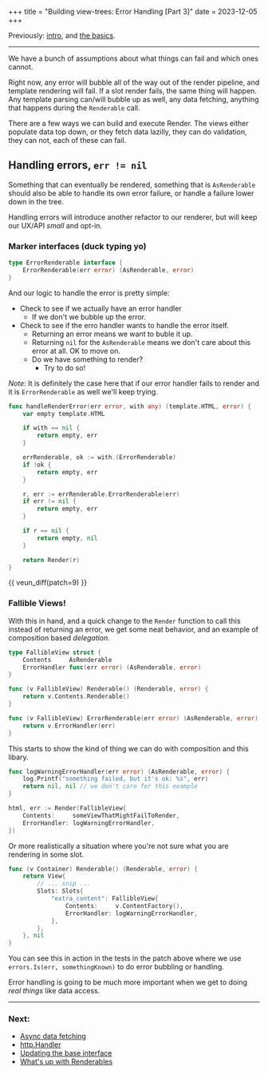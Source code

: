 +++
title = "Building view-trees: Error Handling [Part 3]"
date = 2023-12-05
+++

Previously: [intro][part-1], and [the basics][part-2].

---

We have a bunch of assumptions about what things can fail
and which ones cannot.

Right now, any error will bubble all of the way out of the render
pipeline, and template rendering will fail. If a slot render fails,
the same thing will happen. Any template parsing can/will bubble up
as well, any data fetching, anything that happens during the
`Renderable` call.

There are a few ways we can build and execute Render. The views
either populate data top down, or they fetch data lazilly,
they can do validation, they can not, each of these can fail.

## Handling errors, `err != nil`

Something that can eventually be rendered, something that is `AsRenderable`
should also be able to handle its own error failure, or handle
a failure lower down in the tree.

Handling errors will introduce another refactor to
our renderer, but will keep our UX/API *small* and opt-in.

### Marker interfaces (duck typing yo)

```go
type ErrorRenderable interface {
    ErrorRenderable(err error) (AsRenderable, error)
}
```

And our logic to handle the error is pretty simple:

- Check to see if we actually have an error handler
  - If we don't we bubble up the error.
- Check to see if the erro handler wants to handle
  the error itself.
  - Returning an error means we want to buble it up.
  - Returning `nil` for the `AsRenderable` means we
    don't care about this error at all. OK to move on.
  - Do we have something to render?
    - Try to do so!

_Note:_ It is definitely the case here that if our error
handler fails to render and it is `ErrorRenderable` as well
we'll keep trying.

```go
func handleRenderError(err error, with any) (template.HTML, error) {
    var empty template.HTML

    if with == nil {
        return empty, err
    }

    errRenderable, ok := with.(ErrorRenderable)
    if !ok {
        return empty, err
    }

    r, err := errRenderable.ErrorRenderable(err)
    if err != nil {
        return empty, err
    }

    if r == nil {
        return empty, nil
    }

    return Render(r)
}
```

{{ veun_diff(patch=9) }}

### Fallible Views!

With this in hand, and a quick change to the `Render` function to
call this instead of returning an error, we get some neat behavior,
and an example of composition based _delegation_.


```go
type FallibleView struct {
    Contents     AsRenderable
    ErrorHandler func(err error) (AsRenderable, error)
}

func (v FallibleView) Renderable() (Renderable, error) {
    return v.Contents.Renderable()
}

func (v FallibleView) ErrorRenderable(err error) (AsRenderable, error) {
    return v.ErrorHandler(err)
}
```

This starts to show the kind of thing we can do with composition and this
libary.

```go
func logWarningErrorHandler(err error) (AsRenderable, error) {
    log.Printf("something failed, but it's ok: %s", err)
    return nil, nil // we don't care for this example
}

html, err := Render(FallibleView{
    Contents:     someViewThatMightFailToRender,
    ErrorHandler: logWarningErrorHandler,
})
```

Or more realistically a situation where you're not sure what
you are rendering in some slot.

```go
func (v Container) Renderable() (Renderable, error) {
    return View{
        // ... snip ...
        Slots: Slots{
            "extra_content": FallibleView{
                Contents:     v.ContentFactory(),
                ErrorHandler: logWarningErrorHandler,
            },
        },
    }, nil
}
```

You can see this in action in the tests in the patch above where
we use `errors.Is(err, somethingKnown)` to do error bubbling or
handling.

Error handling is going to be much more important when we get
to doing _real things_ like data access.

---

### Next:

- [Async data fetching][part-4]
- [http.Handler][part-5]
- [Updating the base interface][part-6]
- [What's up with Renderables][part-7]


[part-1]: /writes/building-view-trees-in-go-part-1
[part-2]: /writes/building-view-trees-in-go-part-2
[part-4]: /writes/building-view-trees-in-go-part-4
[part-5]: /writes/building-view-trees-in-go-part-5
[part-6]: /writes/building-view-trees-in-go-part-6
[part-7]: /writes/building-view-trees-in-go-part-7
